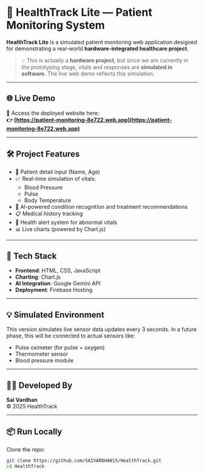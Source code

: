 # 🏥 HealthTrack Lite — Patient Monitoring System

**HealthTrack Lite** is a simulated patient monitoring web application designed for demonstrating a real-world **hardware-integrated healthcare project**.

> 💡 This is actually a **hardware project**, but since we are currently in the prototyping stage, vitals and responses are **simulated in software**. The live web demo reflects this simulation.

---

## 🌐 Live Demo

🚀 Access the deployed website here:  
**👉 [https://patient-monitoring-8e722.web.app](https://patient-monitoring-8e722.web.app)**

---

## 🛠️ Project Features

- 👤 Patient detail input (Name, Age)
- 📈 Real-time simulation of vitals:
  - Blood Pressure
  - Pulse
  - Body Temperature
- 🧠 AI-powered condition recognition and treatment recommendations
- 📋 Medical history tracking
- 🚨 Health alert system for abnormal vitals
- 📊 Live charts (powered by Chart.js)

---

## 🔬 Tech Stack

- **Frontend**: HTML, CSS, JavaScript
- **Charting**: Chart.js
- **AI Integration**: Google Gemini API
- **Deployment**: Firebase Hosting

---

## 💡 Simulated Environment

This version simulates live sensor data updates every 3 seconds. In a future phase, this will be connected to actual sensors like:

- Pulse oximeter (for pulse + oxygen)
- Thermometer sensor
- Blood pressure module

---

## 👨‍💻 Developed By

**Sai Vardhan**  
© 2025 HealthTrack

---

## 📦 Run Locally

Clone the repo:

```bash
git clone https://github.com/SAIVARDHAN15/HealthTrack.git
cd HealthTrack
